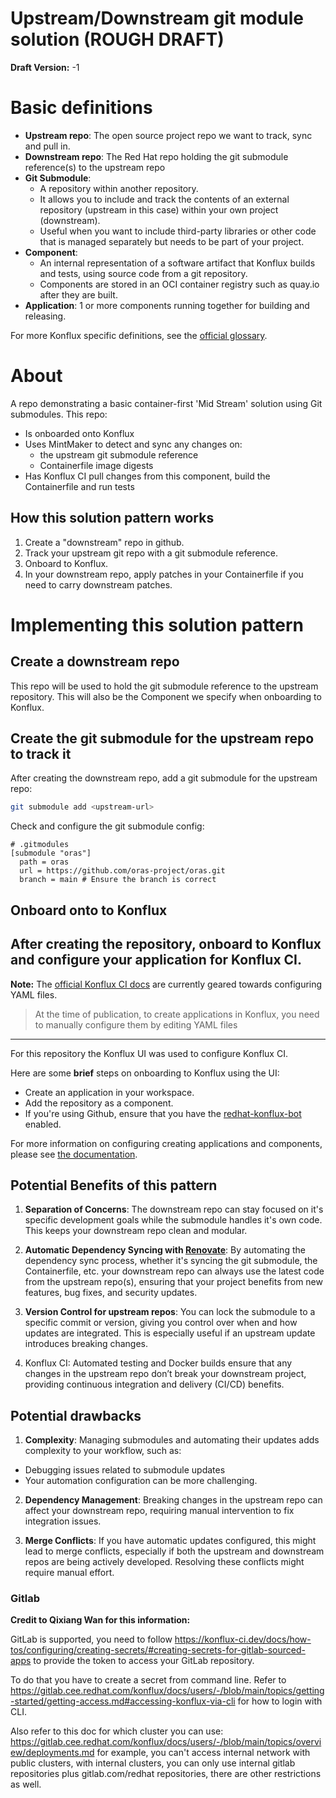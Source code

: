 # Upstream/Downstream git module solution (ROUGH DRAFT)
**Draft Version:** -1

# Basic definitions
- **Upstream repo**: The open source project repo we want to track, sync and pull in.
- **Downstream repo**: The Red Hat repo holding the git submodule reference(s) to the upstream repo
- **Git Submodule**:
  - A repository within another repository.
  - It allows you to include and track the contents of an external repository (upstream in this case) within your own project (downstream).
  - Useful when you want to include third-party libraries or other code that is managed separately but needs to be part of your project.
- **Component**:
  - An internal representation of a software artifact that Konflux builds and tests, using source code from a git repository.
  - Components are stored in an OCI container registry such as quay.io after they are built.
- **Application**: 1 or more components running together for building and releasing.

For more Konflux specific definitions, see the [official glossary](https://konflux-ci.dev/docs/glossary/).

# About
A repo demonstrating a basic container-first 'Mid Stream' solution using Git submodules.
This repo:
- Is onboarded onto Konflux
- Uses MintMaker to detect and sync any changes on:
  - the upstream git submodule reference
  - Containerfile image digests
- Has Konflux CI pull changes from this component, build the Containerfile and run tests

## How this solution pattern works
1. Create a "downstream" repo in github.
2. Track your upstream git repo with a git submodule reference.
3. Onboard to Konflux.
4. In your downstream repo, apply patches in your Containerfile if you need to carry downstream patches.

# Implementing this solution pattern
## Create a downstream repo
This repo will be used to hold the git submodule reference to the upstream repository.
This will also be the Component we specify when onboarding to Konflux.

## Create the git submodule for the upstream repo to track it
After creating the downstream repo, add a git submodule for the upstream repo:
```bash
git submodule add <upstream-url>
```

Check and configure the git submodule config:
```
# .gitmodules
[submodule "oras"]
  path = oras
  url = https://github.com/oras-project/oras.git
  branch = main # Ensure the branch is correct
```

## Onboard onto to Konflux
After creating the repository, onboard to Konflux and configure your application for Konflux CI.
---
**Note:**
The [official Konflux CI docs](https://konflux-ci.dev/docs/getting-started/) are currently geared towards configuring YAML files.
> At the time of publication, to create applications in Konflux, you need to manually configure them by editing YAML files
---

For this repository the Konflux UI was used to configure Konflux CI.

Here are some **brief** steps on onboarding to Konflux using the UI:
- Create an application in your workspace.
- Add the repository as a component.
- If you're using Github, ensure that you have the [redhat-konflux-bot](https://github.com/apps/red-hat-konflux) enabled.

For more information on configuring creating applications and components, please see [the documentation](https://konflux-ci.dev/docs/how-tos/creating/).

## Potential Benefits of this pattern
1. **Separation of Concerns**: The downstream repo can stay focused on it's specific development goals while the submodule handles it's own code. This keeps your downstream repo clean and modular.

2. **Automatic Dependency Syncing with [Renovate](https://github.com/renovatebot/renovate)**: By automating the dependency sync process, whether it's syncing the git submodule, the Containerfile, etc. your downstream repo can always use the latest code from the upstream repo(s), ensuring that your project benefits from new features, bug fixes, and security updates.

3. **Version Control for upstream repos**: You can lock the submodule to a specific commit or version, giving you control over when and how updates are integrated. This is especially useful if an upstream update introduces breaking changes.

4. Konflux CI: Automated testing and Docker builds ensure that any changes in the upstream repo don’t break your downstream project, providing continuous integration and delivery (CI/CD) benefits.

## Potential drawbacks
1. **Complexity**: Managing submodules and automating their updates adds complexity to your workflow, such as:
  - Debugging issues related to submodule updates
  - Your automation configuration can be more challenging.

2. **Dependency Management**: Breaking changes in the upstream repo can affect your downstream repo, requiring manual intervention to fix integration issues.

3. **Merge Conflicts**: If you have automatic updates configured, this might lead to merge conflicts, especially if both the upstream and downstream repos are being actively developed. Resolving these conflicts might require manual effort.


### Gitlab
**Credit to Qixiang Wan for this information:**

GitLab is supported, you need to follow https://konflux-ci.dev/docs/how-tos/configuring/creating-secrets/#creating-secrets-for-gitlab-sourced-apps to provide the token to access your GitLab repository.

To do that you have to create a secret from command line. Refer to https://gitlab.cee.redhat.com/konflux/docs/users/-/blob/main/topics/getting-started/getting-access.md#accessing-konflux-via-cli for how to login with CLI.

Also refer to this doc for which cluster you can use: https://gitlab.cee.redhat.com/konflux/docs/users/-/blob/main/topics/overview/deployments.md for example, you can't access internal network with public clusters, with internal clusters, you can only use internal gitlab repositories plus gitlab.com/redhat repositories, there are other restrictions as well.
